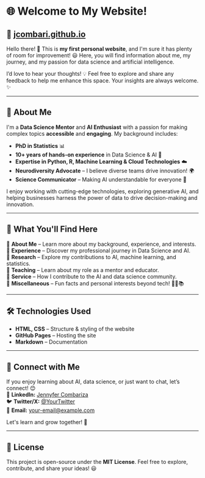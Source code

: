 # 🌐 Welcome to My Website!

## 🚀 [jcombari.github.io](https://jcombari.github.io/)

Hello there! 👋 This is **my first personal website**, and I'm sure it has plenty of room for improvement! 😃 Here, you will find information about me, my journey, and my passion for data science and artificial intelligence.

I’d love to hear your thoughts! 💡 Feel free to explore and share any feedback to help me enhance this space. Your insights are always welcome. ✨

---

## 🧠 About Me

I'm a **Data Science Mentor** and **AI Enthusiast** with a passion for making complex topics **accessible** and **engaging**. My background includes:

- **PhD in Statistics** 📊
- **10+ years of hands-on experience** in Data Science & AI 🤖
- **Expertise in Python, R, Machine Learning & Cloud Technologies** ☁️
- **Neurodiversity Advocate** – I believe diverse teams drive innovation! 🌍
- **Science Communicator** – Making AI understandable for everyone 📝

I enjoy working with cutting-edge technologies, exploring generative AI, and helping businesses harness the power of data to drive decision-making and innovation. 

---

## 📌 What You'll Find Here

🔹 **About Me** – Learn more about my background, experience, and interests.  
🔹 **Experience** – Discover my professional journey in Data Science and AI.  
🔹 **Research** – Explore my contributions to AI, machine learning, and statistics.  
🔹 **Teaching** – Learn about my role as a mentor and educator.  
🔹 **Service** – How I contribute to the AI and data science community.  
🔹 **Miscellaneous** – Fun facts and personal interests beyond tech! 🎨📸📚

---

## 🛠 Technologies Used
- **HTML, CSS** – Structure & styling of the website  
- **GitHub Pages** – Hosting the site  
- **Markdown** – Documentation  

---

## 🔗 Connect with Me
If you enjoy learning about AI, data science, or just want to chat, let’s connect! 😊  
💼 **LinkedIn:** [Jennyfer Combariza](https://www.linkedin.com/in/jennyfer-combariza/)  
🐦 **Twitter/X:** [@YourTwitter](https://twitter.com/)  
📧 **Email:** your-email@example.com  

Let's learn and grow together! 🚀

---

## 📝 License
This project is open-source under the **MIT License**. Feel free to explore, contribute, and share your ideas! 😃

